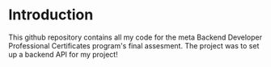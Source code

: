 # Introduction
This github repository contains all my code for the meta Backend Developer Professional Certificates program's final assesment. The project was to set up a backend API for my project!
